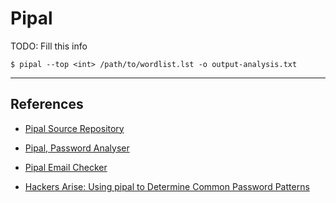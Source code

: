 # Pipal

TODO: Fill this info

```
$ pipal --top <int> /path/to/wordlist.lst -o output-analysis.txt
```

---
## References

- [Pipal Source Repository](https://github.com/digininja/pipal)

- [Pipal, Password Analyser](https://digi.ninja/projects/pipal.php)

- [Pipal Email Checker](https://digi.ninja/blog/pipal_email_checker.php)

- [Hackers Arise: Using pipal to Determine Common Password Patterns](https://www.hackers-arise.com/post/password-cracking-strategy-using-pipal-to-determine-password-patterns)